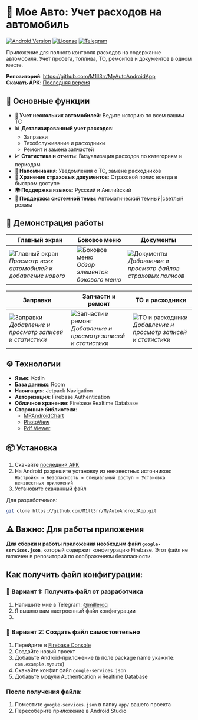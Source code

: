 # 🚗 Мое Авто: Учет расходов на автомобиль

[![Android Version](https://img.shields.io/badge/Android-9.0%2B-brightgreen)](https://android.com)
[![License](https://img.shields.io/badge/License-Apache%202.0-blue.svg)](https://opensource.org/licenses/Apache-2.0)
[![Telegram](https://img.shields.io/badge/Telegram-Contact-blue)](https://t.me/milleroq)

Приложение для полного контроля расходов на содержание автомобиля. Учет пробега, топлива, ТО, ремонтов и документов в одном месте.

**Репозиторий**: https://github.com/M1ll3rr/MyAutoAndroidApp  
**Скачать APK**: [Последняя версия](https://github.com/M1ll3rr/MyAutoAndroidApp/releases/latest)

## 📱 Основные функции

- **🧩 Учет нескольких автомобилей**:  Ведите историю по всем вашим ТС
- **📊 Детализированный учет расходов**:
    - Заправки
    - Техобслуживание и расходники
    - Ремонт и замена запчастей
- **📈 Статистика и отчеты**: Визуализация расходов по категориям и периодам
- **🔔 Напоминания**: Уведомления о ТО, замене расходников
- **📁 Хранение страховых документов**: Страховой полис всегда в быстром доступе
- **🌍 Поддержка языков**: Русский и Английский
- **🌙 Поддержка cистемной темы**: Автоматический темный|светлый режим

## 📲 Демонстрация работы

| Главный экран                                                                              | Боковое меню                                                           | Документы                                                                                    |
|--------------------------------------------------------------------------------------------|------------------------------------------------------------------------|----------------------------------------------------------------------------------------------|
| ![Главный экран](demo/main_screen.gif) <br>*Просмотр всех автомобилей и добавление нового* | ![Боковое меню](demo/side_menu.gif) <br>*Обзор элементов бокового меню* | ![Документы](demo/insurance_screen.gif) <br>*Добавление и просмотр файлов страховых полисов* |

| Заправки                                                                                  | Запчасти и ремонт                                                                             | ТО и расходники                                                                                  |
|-------------------------------------------------------------------------------------------|-----------------------------------------------------------------------------------------------|--------------------------------------------------------------------------------------------------|
| ![Заправки](demo/fuel_screen.gif) <br>*Добавление и просмотр записей и статистики* | ![Запчасти и ремонт](demo/repair_screen.gif) <br>*Добавление и просмотр записей и статистики* | ![ТО и расходники](demo/maintenance_screen.gif) <br>*Добавление и просмотр записей и статистики* |


## ⚙️ Технологии
- **Язык**: Kotlin
- **База данных**: Room
- **Навигация**: Jetpack Navigation
- **Авторизация**: Firebase Authentication
- **Облачное хранение**: Firebase Realtime Database
- **Сторонние библиотеки**:
    - [MPAndroidChart](https://github.com/PhilJay/MPAndroidChart)
    - [PhotoView](https://github.com/GetStream/photoview-android)
    - [Pdf Viewer](https://github.com/afreakyelf/Pdf-Viewer)

## 📦 Установка
1. Скачайте [последний APK](https://github.com/M1ll3rr/MyAutoAndroidApp/releases)
2. На Android разрешите установку из неизвестных источников:
   `Настройки → Безопасность → Специальный доступ → Установка неизвестных приложений`
3. Установите скачанный файл

Для разработчиков:
```bash
git clone https://github.com/M1ll3rr/MyAutoAndroidApp.git
```
## ⚠️ Важно: Для работы приложения

**Для сборки и работы приложения необходим файл `google-services.json`**, который содержит конфигурацию Firebase. Этот файл не включен в репозиторий по соображениям безопасности.

## Как получить файл конфигурации:

### 🔹 Вариант 1: Получить файл от разработчика
1. Напишите мне в Telegram: [@milleroq](https://t.me/milleroq)
2. Я вышлю вам настроенный файл конфигурации
3. 
### 🔹 Вариант 2: Создать файл самостоятельно
1. Перейдите в [Firebase Console](https://console.firebase.google.com/)
2. Создайте новый проект
3. Добавьте Android-приложение (в поле package name укажите: `com.example.myauto`)
4. Скачайте конфиг файл `google-services.json`
5. Добавьте модули Authentication и Realtime Database

### После получения файла:
1. Поместите `google-services.json` в папку `app/` вашего проекта
2. Пересоберите приложение в Android Studio
